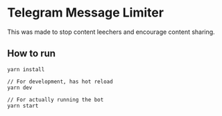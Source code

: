 # Telegram Message Limiter

This was made to stop content leechers and encourage content sharing.

## How to run
```
yarn install

// For development, has hot reload
yarn dev

// For actually running the bot
yarn start
```